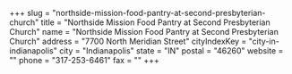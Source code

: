+++
slug = "northside-mission-food-pantry-at-second-presbyterian-church"
title = "Northside Mission Food Pantry at Second Presbyterian Church"
name = "Northside Mission Food Pantry at Second Presbyterian Church"
address = "7700 North Meridian Street"
cityIndexKey = "city-in-indianapolis"
city = "Indianapolis"
state = "IN"
postal = "46260"
website = ""
phone = "317-253-6461"
fax = ""
+++
